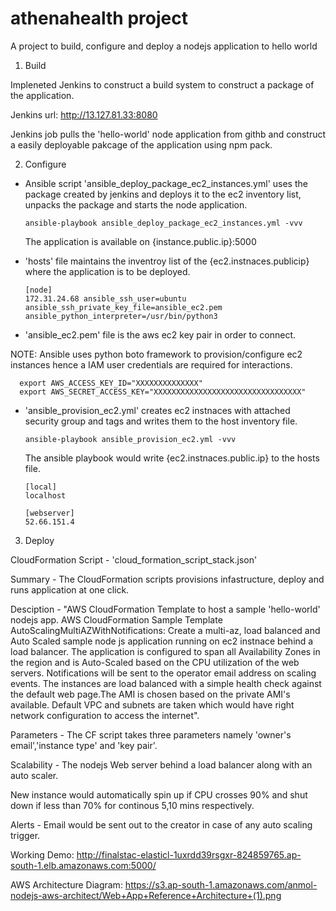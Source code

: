 # athenahealth project
A project to build, configure and deploy a nodejs application to hello world

1. Build 

  Impleneted Jenkins to construct a build system to construct a package of the application.

  Jenkins url: http://13.127.81.33:8080

  Jenkins job pulls the 'hello-world' node application from githb and construct a easily deployable pakcage of the application using npm   pack.




2. Configure

- Ansible script 'ansible_deploy_package_ec2_instances.yml' uses the package created by jenkins and deploys it to the ec2 inventory list, unpacks the package and starts the node application.


      ansible-playbook ansible_deploy_package_ec2_instances.yml -vvv


  The application is available on {instance.public.ip}:5000


- 'hosts' file maintains the inventroy list of the {ec2.instnaces.publicip} where the application is to be deployed.
                        
      [node]
      172.31.24.68 ansible_ssh_user=ubuntu ansible_ssh_private_key_file=ansible_ec2.pem ansible_python_interpreter=/usr/bin/python3


- 'ansible_ec2.pem' file is the aws ec2 key pair in order to connect.



NOTE: Ansible uses python boto framework to provision/configure ec2 instances hence a IAM user credentials are required for       interactions.

      export AWS_ACCESS_KEY_ID="XXXXXXXXXXXXXX"
      export AWS_SECRET_ACCESS_KEY="XXXXXXXXXXXXXXXXXXXXXXXXXXXXXXXXX"



- 'ansible_provision_ec2.yml' creates ec2 instnaces with attached security group and tags and writes them to the host inventory file.
  
  
      ansible-playbook ansible_provision_ec2.yml -vvv

  
  The ansible playbook would write {ec2.instnaces.public.ip} to the hosts file.

      [local]
      localhost

      [webserver]
      52.66.151.4



3. Deploy

  CloudFormation Script - 'cloud_formation_script_stack.json'

  Summary - The CloudFormation scripts provisions infastructure, deploy and runs application at one click.

  Desciption - "AWS CloudFormation Template to host a sample 'hello-world' nodejs app. AWS CloudFormation Sample Template   AutoScalingMultiAZWithNotifications: Create a multi-az, load balanced and Auto Scaled sample node js application running on ec2 instnace behind a load balancer. The application is configured to span all Availability Zones in the region and is Auto-Scaled based on the CPU utilization of the web servers. Notifications will be sent to the operator email address on scaling events. The instances are load balanced with a simple health check against the default web page.The AMI is chosen based on the private AMI's available. Default VPC and subnets are taken which would have right network configuration to access the internet".

  Parameters - The CF script takes three parameters namely 'owner's email','instance type' and 'key pair'.

  Scalability - The nodejs Web server behind a load balancer along with an auto scaler.
              
  New instance would automatically spin up if CPU crosses 90% and shut down if less than 70% for continous 5,10 mins respectively.

  Alerts - Email would be sent out to the creator in case of any auto scaling trigger.

  Working Demo: http://finalstac-elasticl-1uxrdd39rsgxr-824859765.ap-south-1.elb.amazonaws.com:5000/

  AWS Architecture Diagram: https://s3.ap-south-1.amazonaws.com/anmol-nodejs-aws-architect/Web+App+Reference+Architecture+(1).png

